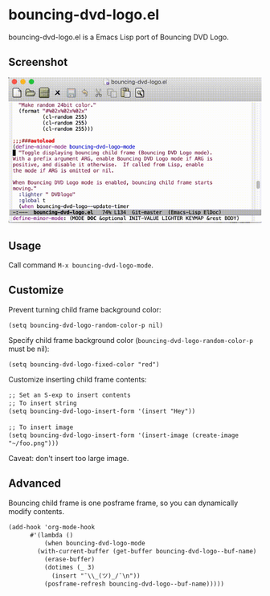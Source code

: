 # bouncing-dvd-logo.el
bouncing-dvd-logo.el is a Emacs Lisp port of Bouncing DVD Logo.

## Screenshot
![bouncing-dvd-logo-mode.gif](bouncing-dvd-logo-mode.gif)

## Usage
Call command `M-x bouncing-dvd-logo-mode`.

## Customize
Prevent turning child frame background color:
```elisp
(setq bouncing-dvd-logo-random-color-p nil)
```
Specify child frame background color (`bouncing-dvd-logo-random-color-p` must be nil):
```elisp
(setq bouncing-dvd-logo-fixed-color "red")
```

Customize inserting child frame contents:
```elisp
;; Set an S-exp to insert contents
;; To insert string
(setq bouncing-dvd-logo-insert-form '(insert "Hey"))

;; To insert image
(setq bouncing-dvd-logo-insert-form '(insert-image (create-image "~/foo.png")))
```

Caveat: don't insert too large image.

## Advanced
Bouncing child frame is one posframe frame, so you can dynamically modify contents.
```elisp
(add-hook 'org-mode-hook
	  #'(lambda ()
	      (when bouncing-dvd-logo-mode
		(with-current-buffer (get-buffer bouncing-dvd-logo--buf-name)
		  (erase-buffer)
		  (dotimes (_ 3)
		    (insert "¯\\_(ツ)_/¯\n"))
		  (posframe-refresh bouncing-dvd-logo--buf-name)))))
```
